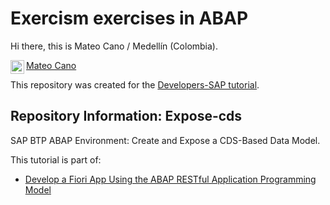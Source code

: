 # Exercism exercises in ABAP


Hi there, this is Mateo Cano / Medellín (Colombia).

<a href="https://www.linkedin.com/in/mateocanoc/">
  <img align="left" alt="Mateo Cano LinkedIn" width="22px" src="https://raw.githubusercontent.com/peterthehan/peterthehan/master/assets/linkedin.svg" />
  Mateo Cano
</a><br>

This repository was created for the [Developers-SAP tutorial](https://developers.sap.com/tutorials/abap-environment-data-model.html). 

## Repository Information: Expose-cds


SAP BTP ABAP Environment: Create and Expose a CDS-Based Data Model.

This tutorial is part of:

- [Develop a Fiori App Using the ABAP RESTful Application Programming Model](https://developers.sap.com/group.abap-env-restful-managed.html)


